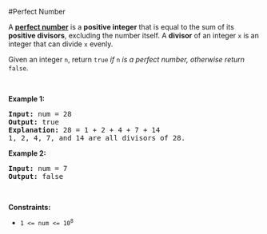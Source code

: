 #Perfect Number
<p>A <a href="https://en.wikipedia.org/wiki/Perfect_number" target="_blank"><strong>perfect number</strong></a> is a <strong>positive integer</strong> that is equal to the sum of its <strong>positive divisors</strong>, excluding the number itself. A <strong>divisor</strong> of an integer <code>x</code> is an integer that can divide <code>x</code> evenly.</p>
<p>Given an integer <code>n</code>, return <code>true</code><em> if </em><code>n</code><em> is a perfect number, otherwise return </em><code>false</code>.</p>
<p> </p>
<p><strong class="example">Example 1:</strong></p>
<pre><strong>Input:</strong> num = 28
<strong>Output:</strong> true
<strong>Explanation:</strong> 28 = 1 + 2 + 4 + 7 + 14
1, 2, 4, 7, and 14 are all divisors of 28.
</pre>
<p><strong class="example">Example 2:</strong></p>
<pre><strong>Input:</strong> num = 7
<strong>Output:</strong> false
</pre>
<p> </p>
<p><strong>Constraints:</strong></p>
<ul>
<li><code>1 &lt;= num &lt;= 10<sup>8</sup></code></li>
</ul>
